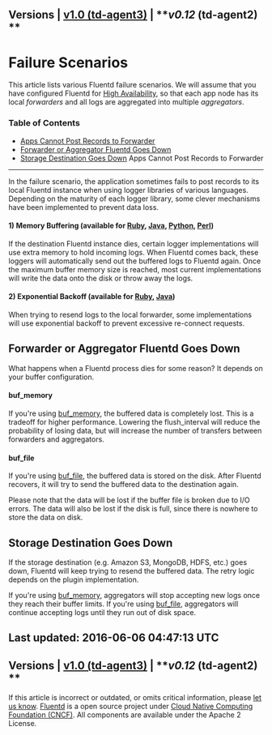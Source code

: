 
Versions \| [v1.0 (td-agent3)](/v1.0/articles/failure-scenarios) \|
***v0.12* (td-agent2) **
------------------------------------------------------------------------

Failure Scenarios
=================

This article lists various Fluentd failure scenarios. We will assume
that you have configured Fluentd for [High
Availability](high-availability), so that each app node has its local
*forwarders* and all logs are aggregated into multiple *aggregators*.


### Table of Contents

-   [Apps Cannot Post Records to
    Forwarder](#apps-cannot-post-records-to-forwarder)
-   [Forwarder or Aggregator Fluentd Goes
    Down](#forwarder-or-aggregator-fluentd-goes-down)
-   [Storage Destination Goes Down](#storage-destination-goes-down)
Apps Cannot Post Records to Forwarder
-------------------------------------

In the failure scenario, the application sometimes fails to post records
to its local Fluentd instance when using logger libraries of various
languages. Depending on the maturity of each logger library, some clever
mechanisms have been implemented to prevent data loss.

#### 1) Memory Buffering (available for [Ruby](ruby), [Java](java), [Python](python), [Perl](perl))

If the destination Fluentd instance dies, certain logger implementations
will use extra memory to hold incoming logs. When Fluentd comes back,
these loggers will automatically send out the buffered logs to Fluentd
again. Once the maximum buffer memory size is reached, most current
implementations will write the data onto the disk or throw away the
logs.

#### 2) Exponential Backoff (available for [Ruby](ruby), [Java](java))

When trying to resend logs to the local forwarder, some implementations
will use exponential backoff to prevent excessive re-connect requests.

Forwarder or Aggregator Fluentd Goes Down
-----------------------------------------

What happens when a Fluentd process dies for some reason? It depends on
your buffer configuration.

#### buf\_memory

If you're using [buf\_memory](buf_memory), the buffered data is
completely lost. This is a tradeoff for higher performance. Lowering the
flush\_interval will reduce the probability of losing data, but will
increase the number of transfers between forwarders and aggregators.

#### buf\_file

If you're using [buf\_file](buf_file), the buffered data is stored on
the disk. After Fluentd recovers, it will try to send the buffered data
to the destination again.

Please note that the data will be lost if the buffer file is broken due
to I/O errors. The data will also be lost if the disk is full, since
there is nowhere to store the data on disk.

Storage Destination Goes Down
-----------------------------

If the storage destination (e.g. Amazon S3, MongoDB, HDFS, etc.) goes
down, Fluentd will keep trying to resend the buffered data. The retry
logic depends on the plugin implementation.

If you're using [buf\_memory](buf_memory), aggregators will stop
accepting new logs once they reach their buffer limits. If you're using
[buf\_file](buf_file), aggregators will continue accepting logs until
they run out of disk space.


Last updated: 2016-06-06 04:47:13 UTC
------------------------------------------------------------------------
Versions \| [v1.0 (td-agent3)](/v1.0/articles/failure-scenarios) \|
***v0.12* (td-agent2) **
------------------------------------------------------------------------

If this article is incorrect or outdated, or omits critical information,
please [let us
know](https://github.com/fluent/fluentd-docs/issues?state=open).
[Fluentd](http://www.fluentd.org/) is a open source project under [Cloud
Native Computing Foundation (CNCF)](https://cncf.io/). All components
are available under the Apache 2 License.
